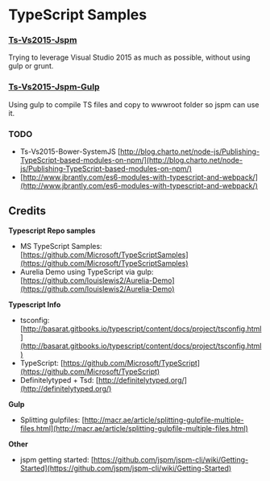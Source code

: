 # TypeScript Samples

### [Ts-Vs2015-Jspm](https://github.com/GerbenSchepers/TypeScriptSamples/tree/master/Ts-Vs2015-Jspm) ###
Trying to leverage Visual Studio 2015 as much as possible, without using gulp or grunt.

### [Ts-Vs2015-Jspm-Gulp](https://github.com/GerbenSchepers/TypeScriptSamples/tree/master/Ts-Vs2015-Jspm-Gulp) ###
Using gulp to compile TS files and copy to wwwroot folder so jspm can use it.
  
### TODO ###
* Ts-Vs2015-Bower-SystemJS [http://blog.charto.net/node-js/Publishing-TypeScript-based-modules-on-npm/](http://blog.charto.net/node-js/Publishing-TypeScript-based-modules-on-npm/)
* [http://www.jbrantly.com/es6-modules-with-typescript-and-webpack/](http://www.jbrantly.com/es6-modules-with-typescript-and-webpack/)
## Credits ##

**Typescript Repo samples**

* MS TypeScript Samples: [https://github.com/Microsoft/TypeScriptSamples](https://github.com/Microsoft/TypeScriptSamples)
* Aurelia Demo using TypeScript via gulp: [https://github.com/louislewis2/Aurelia-Demo](https://github.com/louislewis2/Aurelia-Demo)

**Typescript Info**

* tsconfig: [http://basarat.gitbooks.io/typescript/content/docs/project/tsconfig.html](http://basarat.gitbooks.io/typescript/content/docs/project/tsconfig.html)
* TypeScript: [https://github.com/Microsoft/TypeScript](https://github.com/Microsoft/TypeScript)
* Definitelytyped + Tsd: [http://definitelytyped.org/](http://definitelytyped.org/)

**Gulp**

* Splitting gulpfiles: [http://macr.ae/article/splitting-gulpfile-multiple-files.html](http://macr.ae/article/splitting-gulpfile-multiple-files.html)

**Other**

* jspm getting started: [https://github.com/jspm/jspm-cli/wiki/Getting-Started](https://github.com/jspm/jspm-cli/wiki/Getting-Started)
